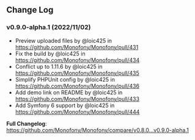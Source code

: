 ## Change Log

### v0.9.0-alpha.1 (2022/11/02)
* Preview uploaded files by @loic425 in https://github.com/Monofony/Monofony/pull/431
* Fix the build by @loic425 in https://github.com/Monofony/Monofony/pull/434
* Conflict up to 1.11.6 by @loic425 in https://github.com/Monofony/Monofony/pull/435
* Simplify PHPUnit config by @loic425 in https://github.com/Monofony/Monofony/pull/436
* Add demo link on README by @loic425 in https://github.com/Monofony/Monofony/pull/433
* Add Symfony 6 support by @loic425 in https://github.com/Monofony/Monofony/pull/444

**Full Changelog**: https://github.com/Monofony/Monofony/compare/v0.8.0...v0.9.0-alpha.1
